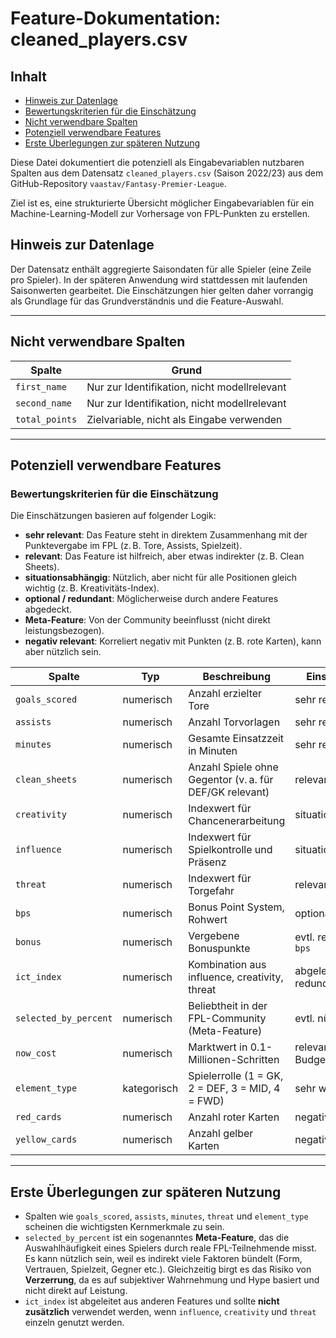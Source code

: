 # Feature-Dokumentation: cleaned_players.csv

## Inhalt
- [Hinweis zur Datenlage](#hinweis-zur-datenlage)
- [Bewertungskriterien für die Einschätzung](#bewertungskriterien-für-die-einschätzung)
- [Nicht verwendbare Spalten](#nicht-verwendbare-spalten)
- [Potenziell verwendbare Features](#potenziell-verwendbare-features)
- [Erste Überlegungen zur späteren Nutzung](#erste-überlegungen-zur-späteren-nutzung)


Diese Datei dokumentiert die potenziell als Eingabevariablen nutzbaren Spalten aus dem Datensatz `cleaned_players.csv` (Saison 2022/23) aus dem GitHub-Repository `vaastav/Fantasy-Premier-League`.

Ziel ist es, eine strukturierte Übersicht möglicher Eingabevariablen für ein Machine-Learning-Modell zur Vorhersage von FPL-Punkten zu erstellen.

## Hinweis zur Datenlage

Der Datensatz enthält aggregierte Saisondaten für alle Spieler (eine Zeile pro Spieler). In der späteren Anwendung wird stattdessen mit laufenden Saisonwerten gearbeitet. Die Einschätzungen hier gelten daher vorrangig als Grundlage für das Grundverständnis und die Feature-Auswahl.

---

## Nicht verwendbare Spalten

| Spalte         | Grund                                        |
|----------------|----------------------------------------------|
| `first_name`   | Nur zur Identifikation, nicht modellrelevant |
| `second_name`  | Nur zur Identifikation, nicht modellrelevant |
| `total_points` | Zielvariable, nicht als Eingabe verwenden    |

---

## Potenziell verwendbare Features

### Bewertungskriterien für die Einschätzung

Die Einschätzungen basieren auf folgender Logik:

- **sehr relevant**: Das Feature steht in direktem Zusammenhang mit der Punktevergabe im FPL (z. B. Tore, Assists, Spielzeit).
- **relevant**: Das Feature ist hilfreich, aber etwas indirekter (z. B. Clean Sheets).
- **situationsabhängig**: Nützlich, aber nicht für alle Positionen gleich wichtig (z. B. Kreativitäts-Index).
- **optional / redundant**: Möglicherweise durch andere Features abgedeckt.
- **Meta-Feature**: Von der Community beeinflusst (nicht direkt leistungsbezogen).
- **negativ relevant**: Korreliert negativ mit Punkten (z. B. rote Karten), kann aber nützlich sein.


| Spalte                | Typ         | Beschreibung                                                                 | Einschätzung                |
|-----------------------|-------------|------------------------------------------------------------------------------|-----------------------------|
| `goals_scored`        | numerisch   | Anzahl erzielter Tore                                                        | sehr relevant               |
| `assists`             | numerisch   | Anzahl Torvorlagen                                                           | sehr relevant               | 
| `minutes`             | numerisch   | Gesamte Einsatzzeit in Minuten                                               | sehr relevant               |
| `clean_sheets`        | numerisch   | Anzahl Spiele ohne Gegentor (v. a. für DEF/GK relevant)                      | relevant                    | 
| `creativity`          | numerisch   | Indexwert für Chancenerarbeitung                                             | situationsabhängig          |
| `influence`           | numerisch   | Indexwert für Spielkontrolle und Präsenz                                     | situationsabhängig          |
| `threat`              | numerisch   | Indexwert für Torgefahr                                                      | relevant                    |
| `bps`                 | numerisch   | Bonus Point System, Rohwert                                                  | optional                    | 
| `bonus`               | numerisch   | Vergebene Bonuspunkte                                                        | evtl. redundant zu `bps`    |
| `ict_index`           | numerisch   | Kombination aus influence, creativity, threat                                | abgeleitet, evtl. redundant |
| `selected_by_percent` | numerisch   | Beliebtheit in der FPL-Community (Meta-Feature)                              | evtl. nützlich              |
| `now_cost`            | numerisch   | Marktwert in 0.1-Millionen-Schritten                                         | relevant für Budgetmodelle  |
| `element_type`        | kategorisch | Spielerrolle (1 = GK, 2 = DEF, 3 = MID, 4 = FWD)                             | sehr wichtig                |
| `red_cards`           | numerisch   | Anzahl roter Karten                                                          | negativ relevant            |
| `yellow_cards`        | numerisch   | Anzahl gelber Karten                                                         | negativ relevant            |

---

## Erste Überlegungen zur späteren Nutzung

- Spalten wie `goals_scored`, `assists`, `minutes`, `threat` und `element_type` scheinen die wichtigsten Kernmerkmale zu sein.
- `selected_by_percent` ist ein sogenanntes **Meta-Feature**, das die Auswahlhäufigkeit eines Spielers durch reale FPL-Teilnehmende misst. Es kann nützlich sein, weil es indirekt viele Faktoren bündelt (Form, Vertrauen, Spielzeit, Gegner etc.). Gleichzeitig birgt es das Risiko von **Verzerrung**, da es auf subjektiver Wahrnehmung und Hype basiert und nicht direkt auf Leistung.
- `ict_index` ist abgeleitet aus anderen Features und sollte **nicht zusätzlich** verwendet werden, wenn `influence`, `creativity` und `threat` einzeln genutzt werden.

